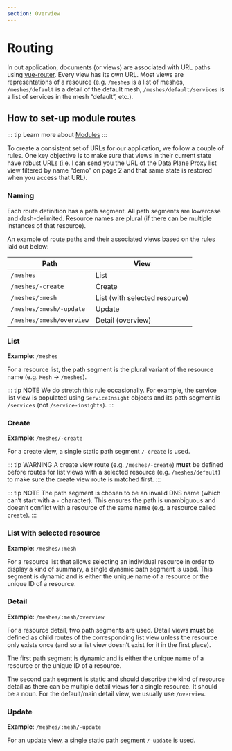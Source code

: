 ```yaml
---
section: Overview
---
```

# Routing

In out application, documents (or views) are associated with URL paths using [vue-router](https://router.vuejs.org/). Every view has its own URL. Most views are representations of a resource (e.g. `/meshes` is a list of meshes, `/meshes/default` is a detail of the default mesh, `/meshes/default/services` is a list of services in the mesh “default”, etc.).

## How to set-up module routes

::: tip
Learn more about [Modules](/docs/modules.md)
:::

To create a consistent set of URLs for our application, we follow a couple of rules. One key objective is to make sure that views in their current state have robust URLs (i.e. I can send you the URL of the Data Plane Proxy list view filtered by name “demo” on page 2 and that same state is restored when you access that URL).

### Naming

Each route definition has a path segment. All path segments are lowercase and dash-delimited. Resource names are plural (if there can be multiple instances of that resource).

An example of route paths and their associated views based on the rules laid out below:

| Path                     | View                          |
| ------------------------ | ----------------------------- |
| `/meshes`                | List                          |
| `/meshes/-create`        | Create                        |
| `/meshes/:mesh`          | List (with selected resource) |
| `/meshes/:mesh/-update`  | Update                        |
| `/meshes/:mesh/overview` | Detail (overview)             |

### List

**Example**: `/meshes`

For a resource list, the path segment is the plural variant of the resource name (e.g. `Mesh` → `/meshes`).

::: tip NOTE
We do stretch this rule occasionally. For example, the service list view is populated using `ServiceInsight` objects and its path segment is `/services` (not `/service-insights`).
:::

### Create

**Example**: `/meshes/-create`

For a create view, a single static path segment `/-create` is used.

::: tip WARNING
A create view route (e.g. `/meshes/-create`) **must** be defined before routes for list views with a selected resource (e.g. `/meshes/default`) to make sure the create view route is matched first.
:::

::: tip NOTE
The path segment is chosen to be an invalid DNS name (which can’t start with a `-` character). This ensures the path is unambiguous and doesn’t conflict with a resource of the same name (e.g. a resource called `create`).
:::

### List with selected resource

**Example**: `/meshes/:mesh`

For a resource list that allows selecting an individual resource in order to display a kind of summary, a single dynamic path segment is used. This segment is dynamic and is either the unique name of a resource or the unique ID of a resource.

### Detail

**Example**: `/meshes/:mesh/overview`

For a resource detail, two path segments are used. Detail views **must** be defined as child routes of the corresponding list view unless the resource only exists once (and so a list view doesn’t exist for it in the first place).

The first path segment is dynamic and is either the unique name of a resource or the unique ID of a resource.

The second path segment is static and should describe the kind of resource detail as there can be multiple detail views for a single resource. It should be a noun. For the default/main detail view, we usually use `/overview`.

### Update

**Example**: `/meshes/:mesh/-update`

For an update view, a single static path segment `/-update` is used.

